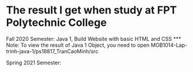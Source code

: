 # The result I get when study at FPT Polytechnic College

Fall 2020 Semester: Java 1, Build Website with basic HTML and CSS
*** Note: To view the result of Java 1 Object, you need to open MOB1014-Lap-trinh-java-1/ps18817_TranCaoMinh/src

Spring 2021 Semester: 

